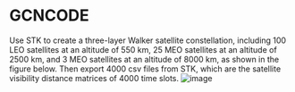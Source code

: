 # GCNCODE
Use STK to create a three-layer Walker satellite constellation, including 100 LEO satellites at an altitude of 550 km, 25 MEO satellites at an altitude of 2500 km, and 3 MEO satellites at an altitude of 8000 km, as shown in the figure below. Then export 4000 csv files from STK, which are the satellite visibility distance matrices of 4000 time slots.
![image](https://github.com/user-attachments/assets/9dfb8161-702e-4e2f-996b-80d1e6dc9472)
